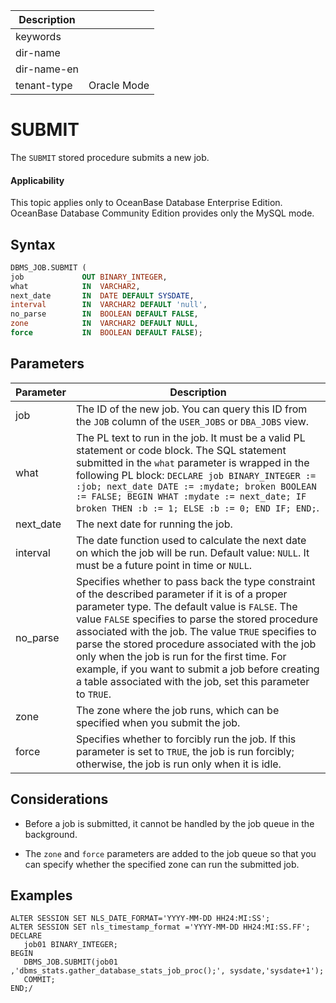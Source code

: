 | Description   |                 |
|---------------|-----------------|
| keywords      |                 |
| dir-name      |                 |
| dir-name-en   |                 |
| tenant-type   | Oracle Mode     |

# SUBMIT

The `SUBMIT` stored procedure submits a new job.

  <main id="notice" >
    <h4>Applicability</h4>
    <p>This topic applies only to OceanBase Database Enterprise Edition. OceanBase Database Community Edition provides only the MySQL mode. </p>
  </main>

## Syntax

```sql
DBMS_JOB.SUBMIT (
job             OUT BINARY_INTEGER,
what            IN  VARCHAR2,
next_date       IN  DATE DEFAULT SYSDATE,
interval        IN  VARCHAR2 DEFAULT 'null',
no_parse        IN  BOOLEAN DEFAULT FALSE,
zone            IN  VARCHAR2 DEFAULT NULL,
force           IN  BOOLEAN DEFAULT FALSE);
```



## Parameters



| Parameter | Description |
|-----------|-----------------------------------------------------------------------------------------------------------------------|
| job | The ID of the new job.  You can query this ID from the `JOB` column of the `USER_JOBS` or `DBA_JOBS` view.  |
| what | The PL text to run in the job. It must be a valid PL statement or code block.  The SQL statement submitted in the `what` parameter is wrapped in the following PL block: `DECLARE job BINARY_INTEGER := :job; next_date DATE := :mydate; broken BOOLEAN := FALSE; BEGIN WHAT :mydate := next_date; IF broken THEN :b := 1; ELSE :b := 0; END IF; END;`. |
| next_date | The next date for running the job.  |
| interval | The date function used to calculate the next date on which the job will be run. Default value: `NULL`. It must be a future point in time or `NULL`.  |
| no_parse | Specifies whether to pass back the type constraint of the described parameter if it is of a proper parameter type. The default value is `FALSE`.  The value `FALSE` specifies to parse the stored procedure associated with the job.  The value `TRUE` specifies to parse the stored procedure associated with the job only when the job is run for the first time. For example, if you want to submit a job before creating a table associated with the job, set this parameter to `TRUE`.  |
| zone | The zone where the job runs, which can be specified when you submit the job.  |
| force | Specifies whether to forcibly run the job. If this parameter is set to `TRUE`, the job is run forcibly; otherwise, the job is run only when it is idle.  |



## Considerations

* Before a job is submitted, it cannot be handled by the job queue in the background.



* The `zone` and `force` parameters are added to the job queue so that you can specify whether the specified zone can run the submitted job.


## Examples

```shell
ALTER SESSION SET NLS_DATE_FORMAT='YYYY-MM-DD HH24:MI:SS';
ALTER SESSION SET nls_timestamp_format ='YYYY-MM-DD HH24:MI:SS.FF';
DECLARE
   job01 BINARY_INTEGER;
BEGIN
   DBMS_JOB.SUBMIT(job01 ,'dbms_stats.gather_database_stats_job_proc();', sysdate,'sysdate+1');
   COMMIT;
END;/
```

